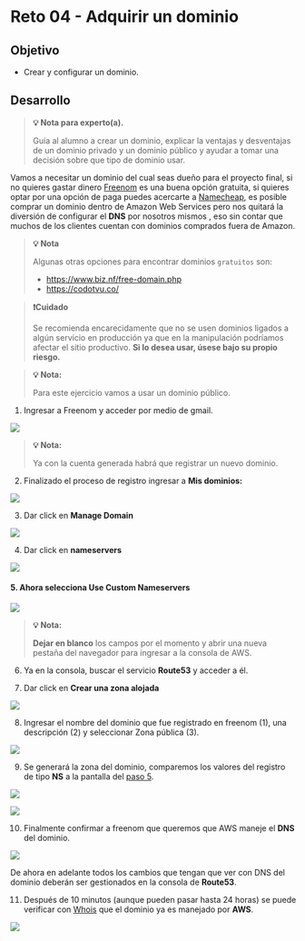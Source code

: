 # Reto 04 - Adquirir un dominio

## Objetivo

* Crear y configurar un dominio.

## Desarrollo

> **💡 Nota para experto(a).**
>
>Guía al alumno a crear un dominio, explicar la ventajas y desventajas de un dominio privado y un dominio público y ayudar a tomar una decisión sobre que tipo de dominio usar. 

Vamos a necesitar un dominio del cual seas dueño para el proyecto final, si no quieres gastar dinero [Freenom](https://www.freenom.com/es/index.html?lang=es) es una buena opción gratuita, si quieres optar por una opción de paga puedes acercarte a [Namecheap](https://www.namecheap.com/), es posible comprar un dominio dentro de Amazon Web Services pero nos quitará la diversión de configurar el **DNS** por nosotros mismos  , eso sin contar que muchos de los clientes cuentan con dominios comprados fuera de Amazon. 

> **💡 Nota**
>
>Algunas otras opciones para encontrar dominios `gratuitos` son:
>   * https://www.biz.nf/free-domain.php
>   * https://codotvu.co/

> **❗Cuidado**
>
>Se recomienda encarecidamente que no se usen dominios ligados a algún servicio en producción ya que en la manipulación podríamos afectar el sitio productivo.
**Si lo desea usar, úsese bajo su propio riesgo.**

> **💡 Nota:**
>
>Para este ejercicio vamos a usar un dominio público. 

1. Ingresar a Freenom y acceder por medio de gmail.

<img src="img/1.png"></img>

> **💡 Nota:**
>
>Ya con la cuenta generada habrá que registrar un nuevo dominio.

2. Finalizado el proceso de registro ingresar a **Mis dominios:**

<img src="img/2.png"></img>

3. Dar click en **Manage Domain**

<img src="img/3.png"></img>

4. Dar click en **nameservers**

<img src="img/4.png"></img>

#### 5. Ahora selecciona Use Custom Nameservers

<img src="img/5.png"></img>

> **💡 Nota:**
>
>**Dejar en blanco** los campos por el momento y abrir una nueva pestaña del navegador para ingresar a la consola de AWS.

6. Ya en la consola, buscar el servicio **Route53** y acceder a él.

7. Dar click en **Crear una zona alojada**

<img src="img/7.png"></img>

8. Ingresar el nombre del dominio que fue registrado en freenom (1), una descripción (2) y seleccionar Zona pública (3).

<img src="img/8.png"></img>

9.  Se generará la zona del dominio, comparemos los valores del registro de tipo **NS** a la pantalla del [paso 5](https://github.com/beduExpert/AWS-Cloud-Foundations2020/tree/main/Sesi%C3%B3n%2001/Reto%2004#5-ahora-selecciona-use-custom-nameservers). 

<img src="img/9.png"></img>

<img src="img/10.png"></img>

10. Finalmente confirmar a freenom que queremos que AWS maneje el **DNS** del dominio.

<img src="img/11.png"></img>

De ahora en adelante todos los cambios que tengan que ver con DNS del dominio deberán ser gestionados en la consola de **Route53**.

11. Después de 10 minutos (aunque pueden pasar hasta 24 horas) se puede verificar con [Whois](http://whois.net/) que el dominio ya es manejado por **AWS**.

<img src="img/12.png"></img>
